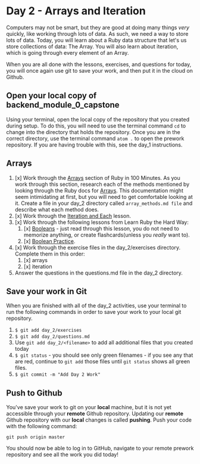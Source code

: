 # Day 2 - Arrays and Iteration

Computers may not be smart, but they are good at doing many things *very* quickly, like working through lots of data. As such, we need a way to store lots of data. Today, you will learn about a Ruby data structure that let's us store collections of data: The Array. You will also learn about iteration, which is going through every element of an Array.

When you are all done with the lessons, exercises, and questions for today, you will once again use git to save your work, and then put it in the cloud on Github.

## Open your local copy of backend_module_0_capstone

Using your terminal, open the local copy of the repository that you created during setup.  To do this, you will need to use the terminal command `cd` to change into the directory that holds the repository. Once you are in the correct directory, use the terminal command `atom .` to open the prework repository. If you are having trouble with this, see the day_1 instructions.

## Arrays

1. [x] Work through the [Arrays](http://tutorials.jumpstartlab.com/projects/ruby_in_100_minutes.html#7.-arrays) section of Ruby in 100 Minutes. As you work through this section, research each of the methods mentioned by looking through the Ruby docs for [Arrays](https://ruby-doc.org/core-2.4.1/Array.html). This documentation might seem intimidating at first, but you will need to get comfortable looking at it. Create a file in your day_2 directory called `array_methods.md file` and describe what each method does.
1. [x] Work through the [Iteration and Each](http://backend.turing.io/module1/lessons/iteration_and_each) lesson.
1. [x] Work through the following lessons from Learn Ruby the Hard Way:
    1. [x] [Booleans](https://learnrubythehardway.org/book/ex27.html) - just read through this lesson, you do not need to memorize anything, or create flashcards(unless you _really_ want to).
    1. [x] [Boolean Practice](https://learnrubythehardway.org/book/ex28.html).
1. [x] Work through the exercise files in the day_2/exercises directory.  Complete them in this order:
    1. [x] arrays
    1. [x] iteration
1. Answer the questions in the questions.md file in the day_2 directory.

## Save your work in Git

When you are finished with all of the day_2 activities, use your terminal to run the following commands in order to save your work to your local git repository.

1. `$ git add day_2/exercises`
1. `$ git add day_2/questions.md`
1. Use `git add day_2/<filename>` to add all additional files that you created today
1. `$ git status` - you should see only green filenames - if you see any that are red, continue to `git add` those files until `git status` shows all green files.
1. `$ git commit -m "Add Day 2 Work"`

## Push to Github

You've save your work to git on your **local** machine, but it is not yet accessible through your **remote** Github repository. Updating our **remote** Github repository with our **local** changes is called **pushing**. Push your code with the following command:

```
git push origin master
```

You should now be able to log in to GitHub, navigate to your remote prework repository and see all the work you did today!
